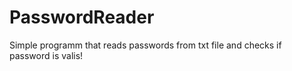 # PasswordReader

Simple programm that reads passwords from txt file and checks if password is valis!
